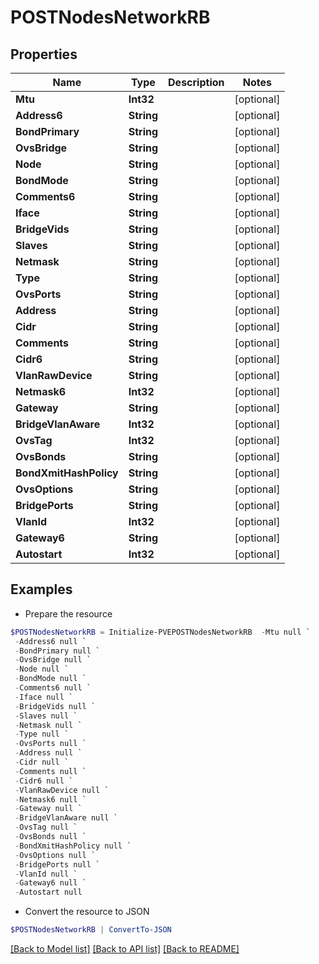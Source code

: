 # POSTNodesNetworkRB
## Properties

Name | Type | Description | Notes
------------ | ------------- | ------------- | -------------
**Mtu** | **Int32** |  | [optional] 
**Address6** | **String** |  | [optional] 
**BondPrimary** | **String** |  | [optional] 
**OvsBridge** | **String** |  | [optional] 
**Node** | **String** |  | [optional] 
**BondMode** | **String** |  | [optional] 
**Comments6** | **String** |  | [optional] 
**Iface** | **String** |  | [optional] 
**BridgeVids** | **String** |  | [optional] 
**Slaves** | **String** |  | [optional] 
**Netmask** | **String** |  | [optional] 
**Type** | **String** |  | [optional] 
**OvsPorts** | **String** |  | [optional] 
**Address** | **String** |  | [optional] 
**Cidr** | **String** |  | [optional] 
**Comments** | **String** |  | [optional] 
**Cidr6** | **String** |  | [optional] 
**VlanRawDevice** | **String** |  | [optional] 
**Netmask6** | **Int32** |  | [optional] 
**Gateway** | **String** |  | [optional] 
**BridgeVlanAware** | **Int32** |  | [optional] 
**OvsTag** | **Int32** |  | [optional] 
**OvsBonds** | **String** |  | [optional] 
**BondXmitHashPolicy** | **String** |  | [optional] 
**OvsOptions** | **String** |  | [optional] 
**BridgePorts** | **String** |  | [optional] 
**VlanId** | **Int32** |  | [optional] 
**Gateway6** | **String** |  | [optional] 
**Autostart** | **Int32** |  | [optional] 

## Examples

- Prepare the resource
```powershell
$POSTNodesNetworkRB = Initialize-PVEPOSTNodesNetworkRB  -Mtu null `
 -Address6 null `
 -BondPrimary null `
 -OvsBridge null `
 -Node null `
 -BondMode null `
 -Comments6 null `
 -Iface null `
 -BridgeVids null `
 -Slaves null `
 -Netmask null `
 -Type null `
 -OvsPorts null `
 -Address null `
 -Cidr null `
 -Comments null `
 -Cidr6 null `
 -VlanRawDevice null `
 -Netmask6 null `
 -Gateway null `
 -BridgeVlanAware null `
 -OvsTag null `
 -OvsBonds null `
 -BondXmitHashPolicy null `
 -OvsOptions null `
 -BridgePorts null `
 -VlanId null `
 -Gateway6 null `
 -Autostart null
```

- Convert the resource to JSON
```powershell
$POSTNodesNetworkRB | ConvertTo-JSON
```

[[Back to Model list]](../README.md#documentation-for-models) [[Back to API list]](../README.md#documentation-for-api-endpoints) [[Back to README]](../README.md)

